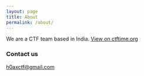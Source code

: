 ```yaml
---
layout: page
title: About
permalink: /about/
---
```


We are a CTF team based in India. 
[View on ctftime.org](https://ctftime.org/team/27115)
### Contact us

[h0axctf@gmail.com](mailto:h0axctf@gmail.com)
